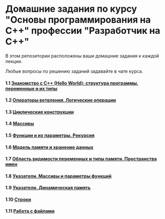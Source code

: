 # Домашние задания по курсу "Основы программирования на C++" профессии "Разработчик на С++"

В этом репозитории расположены ваши домашние задания к каждой лекции. 

Любые вопросы по решению заданий задавайте в чате курса.

#### 1.1 [Знакомство с C++ (Hello World): структура программы, переменные и их типы](https://github.com/netology-code/cpps-homeworks/tree/first-stream-homeworks/1.1)
#### 1.2 [Операторы ветвления. Логические операции](https://github.com/netology-code/cpps-homeworks/tree/first-stream-homeworks/1.2)
#### 1.3 [Циклические конструкции](https://github.com/netology-code/cpps-homeworks/tree/first-stream-homeworks/1.3)
#### 1.4 [Массивы](https://github.com/netology-code/cpps-homeworks/tree/first-stream-homeworks/1.4)
#### 1.5 [Функции и их параметры. Рекурсия](https://github.com/netology-code/cpps-homeworks/tree/first-stream-homeworks/1.5)
#### 1.6 [Модель памяти и хранение данных](https://github.com/netology-code/cpps-homeworks/tree/first-stream-homeworks/1.6)
#### 1.7 [Область видимости переменных и типы памяти. Пространства имен](https://github.com/netology-code/cpps-homeworks/tree/first-stream-homeworks/1.7)
#### 1.8 [Указатели. Массивы и параметры функций](https://github.com/netology-code/cpps-homeworks/tree/first-stream-homeworks/1.8)
#### 1.9 [Указатели. Динамическая память](https://github.com/netology-code/cpps-homeworks/tree/first-stream-homeworks/1.9)
#### 1.10 [Строки](https://github.com/netology-code/cpps-homeworks/tree/first-stream-homeworks/1.10)
#### 1.11 [Работа с файлами](https://github.com/netology-code/cpps-homeworks/tree/first-stream-homeworks/1.11)
